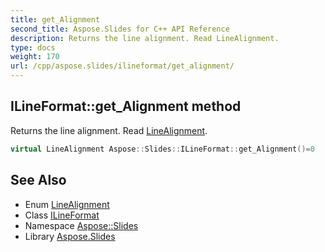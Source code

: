 ```yaml
---
title: get_Alignment
second_title: Aspose.Slides for C++ API Reference
description: Returns the line alignment. Read LineAlignment.
type: docs
weight: 170
url: /cpp/aspose.slides/ilineformat/get_alignment/
---
```

## ILineFormat::get_Alignment method


Returns the line alignment. Read [LineAlignment](../../linealignment/).

```cpp
virtual LineAlignment Aspose::Slides::ILineFormat::get_Alignment()=0
```

## See Also

* Enum [LineAlignment](../../linealignment/)
* Class [ILineFormat](../)
* Namespace [Aspose::Slides](../../)
* Library [Aspose.Slides](../../../)

